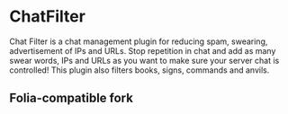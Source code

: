 # ChatFilter
Chat Filter is a chat management plugin for reducing spam, swearing, advertisement of IPs and URLs. Stop repetition in chat and add as many swear words, IPs and URLs as you want to make sure your server chat is controlled! This plugin also filters books, signs, commands and anvils. 

## Folia-compatible fork

